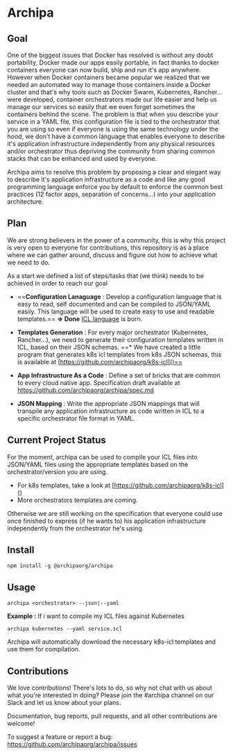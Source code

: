  
# Archipa

## Goal 
One of the biggest issues that Docker has resolved is without any doubt portability, Docker made our apps easily portable, in fact thanks to docker containers everyone can now build, ship and run it's app anywhere. However when Docker containers became popular we realized that we needed an automated way to manage those containers inside a Docker cluster and that's why tools such as Docker Swarm, Kubernetes, Rancher... were developed, container orchestrators made our life easier and help us manage our services so easily that we even forget sometimes the containers behind the scene. The problem is that when you describe your service in a YAML file, this configuration file is tied to the orchestrator that you are using so even if everyone is using the same technology under the hood, we don't have a common language that enables everyone to describe it's application infrastructure independently from any physical resources and/or orchestrator thus depriving the community from sharing common stacks that can be enhanced and used by everyone. 

Archipa aims to resolve this problem by proposing a clear and elegant way to describe it's application infrastructure as a code and like any good programming language enforce you by default to enforce the common best practices (12 factor apps, separation of concerns...) into your application architecture.

## Plan
We are strong believers in the power of a community, this is why this project is very open to everyone for contributions, this repository is as a place where we can gather around, discuss and figure out how to achieve what we need to do.

As a start we defined a list of steps/tasks that (we think) needs to be achieved in order to reach our goal

* ==**Configuration Lanaguage** : Develop a configuration language that is easy to read, self documented and can be compiled to JSON/YAML easily. This language will be used to create easy to use and readable templates.== **=> Done** [ICL language](https://github.com/archipaorg/icl) is born. 
* **Templates Generation** : For every major orchestrator (Kubernetes, Rancher...), we need to generate their configuration templates written in ICL, based on their JSON schemas.
			==* We have created a little program that generates k8s icl templates from k8s JSON schemas, this is available at [https://github.com/archipaorg/k8s-icl]()==

* **App Infrastructure As a Code** : Define a set of bricks that are common to every cloud native app. 
		Specification draft available at https://github.com/archipaorg/archipa/spec.md
		
* **JSON Mapping** : Write the appropriate JSON mappings that will transpile any application infrastructure as code written in ICL to a specific orchestrator file format in YAML.


## Current Project Status
For the moment, archipa can be used to compile your ICL files into JSON/YAML files using the appropriate templates based on the orchestrator/version you are using.

* For k8s templates, take a look at  [https://github.com/archipaorg/k8s-icl]()
* More orchestrators templates are coming.

Otherwise we are still working on the specification that everyone could use once finished to express (if he wants to) his application infrastructure independently from the orchestrator he's using.

## Install

	npm install -g @archipaorg/archipa

## Usage 

	archipa <orchestrator> --json|--yaml 
	
**Example :**
If i want to compile my ICL files against Kubernetes 
	
	archipa kubernetes --yaml service.icl
	
Archipa will automatically download the necessary k8s-icl templates and use them for compilation.

## Contributions
We love contributions! There's lots to do, so why not chat with us about what you're interested in doing? Please join the #archipa channel on our Slack and let us know about your plans.

Documentation, bug reports, pull requests, and all other contributions are welcome!

To suggest a feature or report a bug: https://github.com/archipaorg/archipa/issues   
